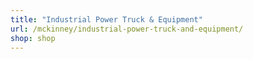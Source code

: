 ```yaml
---
title: "Industrial Power Truck & Equipment"
url: /mckinney/industrial-power-truck-and-equipment/
shop: shop
---
```

